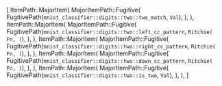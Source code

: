 [
    ItemPath::MajorItem(
        MajorItemPath::Fugitive(
            FugitivePath(`mnist_classifier::digits::two::two_match`, `Val`),
        ),
    ),
    ItemPath::MajorItem(
        MajorItemPath::Fugitive(
            FugitivePath(`mnist_classifier::digits::two::left_cc_pattern`, `Ritchie(
                Fn,
            )`),
        ),
    ),
    ItemPath::MajorItem(
        MajorItemPath::Fugitive(
            FugitivePath(`mnist_classifier::digits::two::right_cc_pattern`, `Ritchie(
                Fn,
            )`),
        ),
    ),
    ItemPath::MajorItem(
        MajorItemPath::Fugitive(
            FugitivePath(`mnist_classifier::digits::two::down_cc_pattern`, `Ritchie(
                Fn,
            )`),
        ),
    ),
    ItemPath::MajorItem(
        MajorItemPath::Fugitive(
            FugitivePath(`mnist_classifier::digits::two::is_two`, `Val`),
        ),
    ),
]